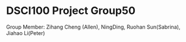 # DSCI100 Project Group50 

Group Member: Zihang Cheng (Allen), NingDing, Ruohan Sun(Sabrina), Jiahao Li(Peter)
